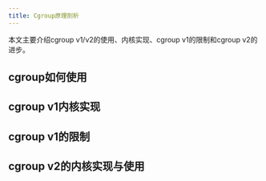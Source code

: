 ```yaml
---
title: Cgroup原理剖析
---
```

本文主要介绍cgroup v1/v2的使用、内核实现、cgroup v1的限制和cgroup v2的进步。
## cgroup如何使用

## cgroup v1内核实现

## cgroup v1的限制

## cgroup v2的内核实现与使用
